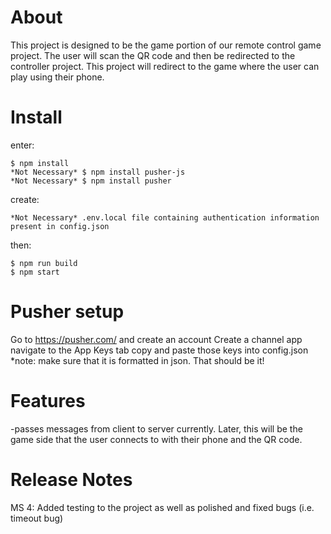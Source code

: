 # About

This project is designed to be the game portion of our remote control game project. The user will scan the QR code and then be redirected to the controller project. This project
will redirect to the game where the user can play using their phone.

# Install

enter:

    $ npm install
    *Not Necessary* $ npm install pusher-js
    *Not Necessary* $ npm install pusher

create:

    *Not Necessary* .env.local file containing authentication information present in config.json

then:

    $ npm run build
    $ npm start

# Pusher setup

Go to https://pusher.com/ and create an account
Create a channel app
navigate to the App Keys tab
copy and paste those keys into config.json \*note: make sure that it is formatted in json.
That should be it!

# Features

-passes messages from client to server currently. Later, this will be the game side that the user connects to with their phone and the QR code.

# Release Notes

MS 4: Added testing to the project as well as polished and fixed bugs (i.e. timeout bug)
